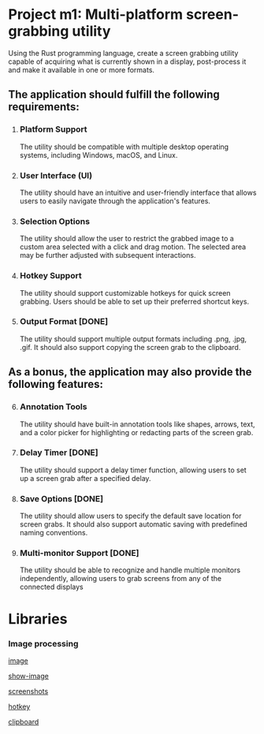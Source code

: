 # Project m1: Multi-platform screen-grabbing utility
Using the Rust programming language, create a screen grabbing utility capable of
acquiring what is currently shown in a display, post-process it and make it available
in one or more formats.
## The application should fulfill the following requirements:
1. ### Platform Support
   The utility should be compatible with multiple desktop operating systems, including Windows, macOS, and Linux.
2. ### User Interface (UI)
    The utility should have an intuitive and user-friendly interface that allows users to easily navigate through the application's features.
3. ### Selection Options
    The utility should allow the user to restrict the grabbed image to a custom area selected with a click and drag motion. The selected area may be further adjusted with subsequent interactions.
4. ### Hotkey Support 
   The utility should support customizable hotkeys for quick screen grabbing. Users should be able to set up their preferred shortcut keys.
5. ### Output Format [DONE]
   The utility should support multiple output formats including .png, .jpg, .gif. It should also support copying the screen grab to the clipboard. 
## As a bonus, the application may also provide the following features:
6. ### Annotation Tools
    The utility should have built-in annotation tools like shapes, arrows, text, and a color picker for highlighting or redacting parts of the screen grab.
7. ### Delay Timer [DONE]
    The utility should support a delay timer function, allowing users to set up a screen grab after a specified delay.
8. ### Save Options [DONE]
    The utility should allow users to specify the default save location for screen grabs. It should also support automatic saving with predefined naming conventions.
9. ### Multi-monitor Support [DONE]
    The utility should be able to recognize and handle multiple monitors independently, allowing users to grab screens from any of the connected displays
# Libraries
### Image processing
[image](https://crates.io/crates/image)

[show-image](https://crates.io/crates/show-image)

[screenshots](https://crates.io/crates/screenshots)

[hotkey](https://docs.rs/livesplit-hotkey/0.7.0/x86_64-apple-darwin/livesplit_hotkey/index.html)

[clipboard](https://docs.rs/arboard/latest/arboard/)

